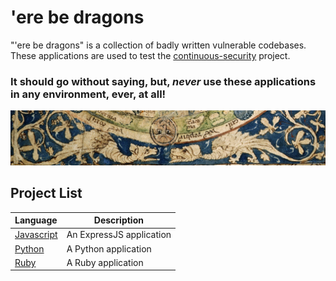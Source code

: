 # 'ere be dragons

"'ere be dragons" is a collection of badly written vulnerable codebases. These applications are used 
to test the [continuous-security](https://github.com/acodeninja/continuous-security) project.

### It should go without saying, but, *never* use these applications in any environment, ever, at all!

![Close-up view of the dragons on the 1265 Psalter world map](./dragons.jpg)

## Project List

| Language                             | Description              |
|:-------------------------------------|--------------------------|
| [Javascript](./codebases/javascript) | An ExpressJS application |
| [Python](./codebases/python)         | A Python application     |
| [Ruby](./codebases/ruby)             | A Ruby application       |
